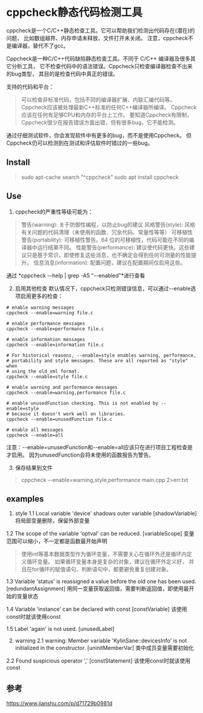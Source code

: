 # cppcheck静态代码检测工具
cppcheck是一个C/C++静态检查工具。它可以帮助我们检测出代码存在(潜在)的问题，
比如数组越界、内存申请未释放、文件打开未关闭。
注意，cppcheck不是编译器，替代不了gcc。

Cppcheck是一种C/C++代码缺陷静态检查工具。不同于 C/C++ 编译器及很多其它分析工具，
它不检查代码中的语法错误。Cppcheck只检查编译器检查不出来的bug类型，
其目的是检查代码中真正的错误。

支持的代码和平台：

> 可以检查非标准代码，包括不同的编译器扩展、内联汇编代码等。
> Cppcheck应该被处理最新C++标准的任何C++编译器所编译。
> Cppcheck应该在任何有足够CPU和内存的平台上工作。
> 要知道Cppcheck有限制，Cppcheck很少在报告错误方面出错，但有很多bug，它不能检测。

通过仔细测试软件，你会发现软件中有更多的bug，而不是使用Cppcheck。
但Cppcheck仍可以检测到在测试和评估软件时错过的一些bug。


## Install
> sudo apt-cache search "^cppcheck"
> sudo apt install cppcheck

## Use
1. cppcheck的严重性等级可能为：

> 警告(warning): 关于防御性编程，以防止bug的建议
> 风格警告(style): 风格有关问题的代码清理（未使用的函数、冗余代码、常量性等等）
> 可移植性警告(portability): 可移植性警告。64 位的可移植性，代码可能在不同的编译器中运行结果不同。
> 性能警告(performance): 建议使代码更快。这些建议只是基于常识，即使修复这些消息，也不确定会得到任何可测量的性能提升。
> 信息消息(information): 配置问题，建议在配置期间仅启用这些。

通过 *cppcheck --help | grep -A5 "\-\-enabled"*进行查看

2. 启用其他检查
默认情况下，cppcheck只检测错误信息，可以通过--enable选项启用更多的检查：
```
# enable warning messages
cppcheck --enable=warning file.c

# enable performance messages
cppcheck --enable=performance file.c

# enable information messages
cppcheck --enable=information file.c

# For historical reasons, --enable=style enables warning, performance,
# portability and style messages. These are all reported as "style" when
# using the old xml format.
cppcheck --enable=style file.c

# enable warning and performance messages
cppcheck --enable=warning,performance file.c

# enable unusedFunction checking. This is not enabled by --enable=style
# because it doesn't work well on libraries.
cppcheck --enable=unusedFunction file.c

# enable all messages
cppcheck --enable=all
```

注意：--enable=unusedFunction和--enable=all应该只在进行项目工程检查是才启用。
因为unusedFunction会将未使用的函数报告为警告。

3. 保存结果到文件
> cppcheck --enable=warning,style,performance main.cpp 2>err.txt


## examples
1. style
1.1 Local variable 'device' shadows outer variable [shadowVariable]
将局部变量删除，保留外部变量

1.2 The scope of the variable 'optval' can be reduced. [variableScope]
变量范围可以缩小，不一定都是函数最开始声明

> 使用int等基本数据类型作为循环变量，不需要关心在循环外还是循环内定义循环变量。
> 如果循环变量本身是复杂的对象，建议在循环外定义好，
> 并且在for循环的赋值语句、判断语句中，都要避免重复创建对象。

1.3 Variable 'status' is reassigned a value before the old one has been used. [redundantAssignment]
用同一变量获取返回值，需要判断返回值，即使用最开始的变量状态

1.4 Variable 'instance' can be declared with const [constVariable]
该使用const时就该使用const

1.5 Label 'again' is not used. [unusedLabel]

2. warning
2.1 warning: Member variable 'KylinSane::devicesInfo' is not initialized in the constructor. [uninitMemberVar]
类中成员变量需要初始化

2.2 Found suspicious operator ',' [constStatement]
该使用const时就该使用const



## 参考
https://www.jianshu.com/p/d71729b0981d

